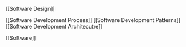 [[Software Design]]

[[Software Development Process]]
[[Software Development Patterns]]
[[Software Development Architecutre]]



[[Software]]

